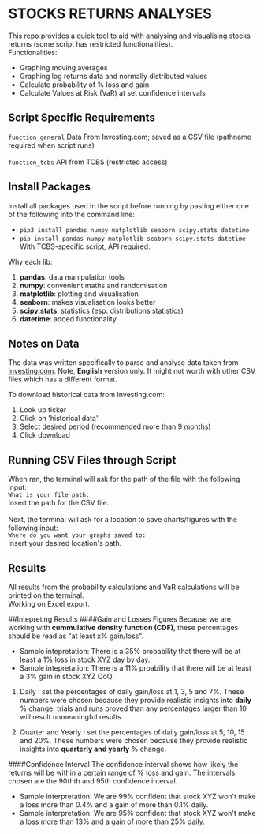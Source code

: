 # STOCKS RETURNS ANALYSES
This repo provides a quick tool to aid with analysing and visualising stocks returns (some script has restricted functionalities). <br> 
Functionalities: 
- Graphing moving averages 
- Graphing log returns data and normally distributed values 
- Calculate probability of % loss and gain 
- Calculate Values at Risk (VaR) at set confidence intervals 

## Script Specific Requirements <br> 
```function_general``` Data From Investing.com; saved as a CSV file (pathname required when script runs) <br>  
```function_tcbs``` API from TCBS (restricted access) 

## Install Packages 
Install all packages used in the script before running by pasting either one of the following into the command line: 
- ```pip3 install pandas numpy matplotlib seaborn scipy.stats datetime``` 
- ```pip install pandas numpy matplotlib seaborn scipy.stats datetime``` <br> 
With TCBS-specific script, API required. 

Why each lib: 
1. **pandas**: data manipulation tools 
2. **numpy**: convenient maths and randomisation 
3. **matplotlib**: plotting and visualisation 
4. **seaborn**: makes visualisation looks better 
5. **scipy.stats**: statistics (esp. distributions statistics) 
6. **datetime**: added functionality 

## Notes on Data 
The data was written specifically to parse and analyse data taken from [Investing.com](https://www.investing.com/). Note, **English** version only. It might not worth with other CSV files which has a different format. 

To download historical data from Investing.com: 
1. Look up ticker 
2. Click on 'historical data' 
3. Select desired period (recommended more than 9 months) 
4. Click download 

## Running CSV Files through Script 
When ran, the terminal will ask for the path of the file with the following input:<br> 
```What is your file path:``` <br> 
Insert the path for the CSV file. 
<br> 
<br> 
Next, the terminal will ask for a location to save charts/figures with the following input:<br> 
```Where do you want your graphs saved to:``` <br> 
Insert your desired location's path. 

## Results 
All results from the probability calculations and VaR calculations will be printed on the terminal.  
Working on Excel export. 

##Intepreting Results 
####Gain and Losses Figures 
Because we are working with **cummulative density function (CDF)**, these percentages should be read as "at least x% gain/loss". 
* Sample intepretation: There is a 35% probability that there will be at least a 1% loss in stock XYZ day by day. 
* Sample intepretation: There is a 11% proability that there will be at least a 3% gain in stock XYZ QoQ. 

1. Daily 
I set the percentages of daily gain/loss at 1, 3, 5 and 7%. These numbers were chosen because they provide realistic insights into **daily** % change; trials and runs proved than any percentages larger than 10 will result unmeaningful results. 

2. Quarter and Yearly 
I set the percentages of daily gain/loss at 5, 10, 15 and 20%. These numbers were chosen because they provide realistic insights into **quarterly and yearly** % change. 

####Confidence Interval 
The confidence interval shows how likely the returns will be within a certain range of % loss and gain. 
The intervals chosen are the 90thth and 95th confidence interval. 
* Sample interpretation: We are 99% confident that stock XYZ won't make a loss more than 0.4% and a gain of more than 0.1% daily. 
* Sample interpretation: We are 95% confident that stock XYZ won't make a loss more than 13% and a gain of more than 25% daily. 




